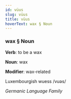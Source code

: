 ```yaml
---
id: vüus
slug: vüus
title: vüus
hoverText: wax § Noun
---
```


### wax § Noun

**Verb**: to be a wax

**Noun**: wax

**Modifier**: wax-related

Luxembourgish wuess /vuəs/

*Germanic Language Family*